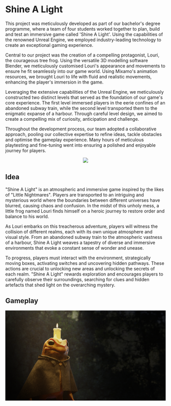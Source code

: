 # Shine A Light
This project was meticulously developed as part of our bachelor's degree programme, where a team of four students worked together to plan, build and test an immersive game called 'Shine A Light'. Using the capabilities of the renowned Unreal Engine, we employed industry-leading technology to create an exceptional gaming experience.

Central to our project was the creation of a compelling protagonist, Louri, the courageous tree frog. Using the versatile 3D modelling software Blender, we meticulously customised Louri's appearance and movements to ensure he fit seamlessly into our game world. Using Mixamo's animation resources, we brought Louri to life with fluid and realistic movements, enhancing the player's immersion in the game.

Leveraging the extensive capabilities of the Unreal Engine, we meticulously constructed two distinct levels that served as the foundation of our game's core experience. The first level immersed players in the eerie confines of an abandoned subway train, while the second level transported them to the enigmatic expanse of a harbour. Through careful level design, we aimed to create a compelling mix of curiosity, anticipation and challenge.

Throughout the development process, our team adopted a collaborative approach, pooling our collective expertise to refine ideas, tackle obstacles and optimise the gameplay experience. Many hours of meticulous playtesting and fine-tuning went into ensuring a polished and enjoyable journey for players.

<p align="center">
  <a href="https://skillicons.dev">
    <img src="https://skillicons.dev/icons?i=unreal,blender" />
  </a>
</p>


## Idea
"Shine A Light" is an atmospheric and immersive game inspired by the likes of "Little Nightmares". Players are transported to an intriguing and mysterious world where the boundaries between different universes have blurred, causing chaos and confusion. In the midst of this unholy mess, a little frog named Louri finds himself on a heroic journey to restore order and balance to his world.

As Louri embarks on this treacherous adventure, players will witness the collision of different realms, each with its own unique atmosphere and visual style. From an abandoned subway train to the atmospheric vastness of a harbour, Shine A Light weaves a tapestry of diverse and immersive environments that evoke a constant sense of wonder and unease.

To progress, players must interact with the environment, strategically moving boxes, activating switches and uncovering hidden pathways. These actions are crucial to unlocking new areas and unlocking the secrets of each realm. "Shine A Light" rewards exploration and encourages players to carefully observe their surroundings, searching for clues and hidden artefacts that shed light on the overarching mystery.


## Gameplay
<a href="http://www.youtube.com/watch?feature=player_embedded&v=YCgxSvLdE64
" target="_blank"><img src="https://github.com/rubenRoehner/Projekt-Spieleentwicklung/blob/master/Content/Splash/Splash.png" 
alt="Shine A Light" /></a>
